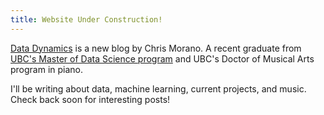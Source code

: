 ```yaml
---
title: Website Under Construction!
---
```


<p class="lead"> <a href="https://chrismorano.github.io">Data Dynamics</a> is a new blog by Chris Morano. A recent graduate from <a href="http://masterdatascience.science.ubc.ca">UBC's Master of Data Science program</a> and UBC's Doctor of Musical Arts program in piano.</p> 

I'll be writing about data, machine learning, current projects, and music.  Check back soon for interesting posts!

